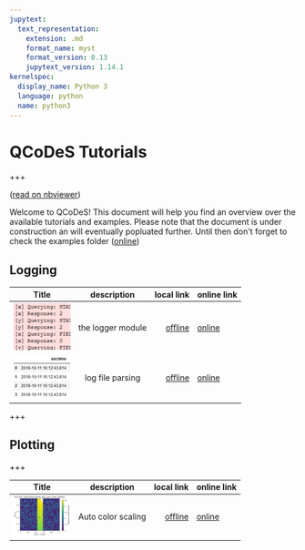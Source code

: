 ```yaml
---
jupytext:
  text_representation:
    extension: .md
    format_name: myst
    format_version: 0.13
    jupytext_version: 1.14.1
kernelspec:
  display_name: Python 3
  language: python
  name: python3
---
```


# QCoDeS Tutorials

+++

([read on nbviewer](https://nbviewer.jupyter.org/github/QCoDeS/Qcodes/blob/master/docs/examples/Main.ipynb))

Welcome to QCoDeS! This document will help you find an overview over the available tutorials and examples. Please note that the document is under construction an will eventually popluated further. Until then don't forget to check the examples folder ([online](https://github.com/QCoDeS/Qcodes/tree/master/docs/examples))




## Logging
   Title      | description   | local link    | online link
------------- |:-------------:| -------------:|------------
![logger](files/logger.png) | the logger module | [offline](logging/logging_example.ipynb) | [online](https://nbviewer.jupyter.org/github/QCoDeS/Qcodes/tree/master/docs/examples/logging/logging_example.ipynb)
![analysis](files/log_analysis.png) | log file parsing |  [offline](logging/logfile_parsing.ipynb) | [online](https://nbviewer.jupyter.org/github/QCoDeS/Qcodes/tree/master/docs/examples/logging/logfile_parsing.ipynb)



+++

## Plotting

+++

   Title      | description   | local link    | online link
------------- |:-------------:| -------------:|------------
![auto](files/auto_color_scale_small.png) | Auto color scaling | [offline](plotting/auto_color_scale.ipynb) | [online](https://nbviewer.jupyter.org/github/QCoDeS/Qcodes/tree/master/docs/examples/plotting/auto_color_scale.ipynb)
